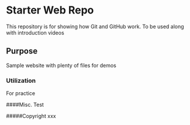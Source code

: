 # Starter Web Repo

This repository is for showing how Git and GitHub work. To be used along with introduction videos

## Purpose

Sample website with plenty of files for demos

### Utilization
For practice

####Misc. 
Test

#####Copyright
xxx